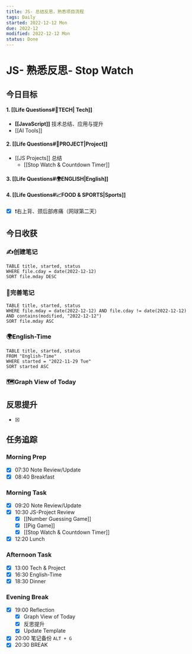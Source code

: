 ```yaml
---
title: JS- 总结反思，熟悉项目流程
tags: Daily
started: 2022-12-12 Mon
due: 2022-12
modified: 2022-12-12 Mon
status: Done
---
```

# JS- 熟悉反思- Stop Watch
## 今日目标
#### 1. [[Life Questions#🚀TECH| Tech]]
- **[[JavaScript]]** 技术总结、应用与提升
- [[AI Tools]]
#### 2. [[Life Questions#🚀PROJECT|Project]]
- [[JS Projects]] 总结
	- [[Stop Watch & Countdown Timer]]
#### 3. [[Life Questions#🌍ENGLISH|English]]
#### 4. [[Life Questions#📈FOOD & SPORTS|Sports]]
- [x] ❗右上背、颈后部疼痛（网球第二天）

## 今日收获
### ✍️创建笔记

```dataview
TABLE title, started, status
WHERE file.cday = date(2022-12-12)
SORT file.mday DESC
```

### 📝完善笔记

```dataview
TABLE title, started, status
WHERE file.mday = date(2022-12-12) AND file.cday != date(2022-12-12) AND contains(modified, "2022-12-12")
SORT file.mday ASC
```

### 🌍English-Time

```dataview
TABLE title, started, status
FROM "English-Time"
WHERE started = "2022-11-29 Tue"
SORT started ASC
```

### 🗺️Graph View of Today

## 反思提升
- [x] 
## 任务追踪
### Morning Prep
- [x] 07:30 Note Review/Update
- [x] 08:40 Breakfast
### Morning Task
- [x] 09:20 Note Review/Update
- [x] 10:30 JS-Project Review
	- [x] [[Number Guessing Game]]
	- [x] [[Pig Game]]
	- [x] [[Stop Watch & Countdown Timer]]
- [x] 12:20 Lunch
### Afternoon Task
- [x] 13:00 Tech & Project
- [x] 16:30 English-Time
- [x] 18:30 Dinner
### Evening Break
- [x] 19:00 Reflection
	- [x] Graph View of Today
	- [x] 反思提升
	- [x] Update Template 
- [x] 20:00 笔记备份 `ALT + G`
- [x] 20:30 BREAK